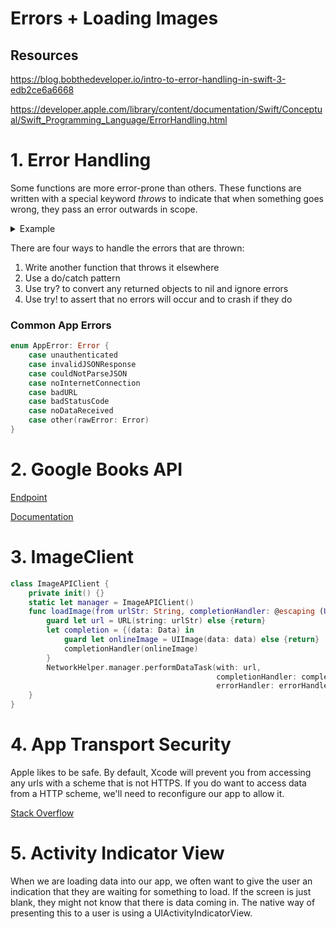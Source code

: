 # Errors + Loading Images

## Resources
https://blog.bobthedeveloper.io/intro-to-error-handling-in-swift-3-edb2ce6a6668

https://developer.apple.com/library/content/documentation/Swift/Conceptual/Swift_Programming_Language/ErrorHandling.html
# 1. Error Handling

Some functions are more error-prone than others.  These functions are written with a special keyword *throws* to indicate that when something goes wrong, they pass an error outwards in scope.

<details>
<summary>Example</summary>

```
var itemsDict = ["Chips": 4, "Soda": 2, "Pretzels": 9, "Gum": 14]
var money: Double = 3

enum PaymentError: Error {
    case insufficientFunds
    case itemSoldOut
    case itemNotAvailable
}

func buyItem(named str: String) throws {
    guard money >= 1 else {
        throw PaymentError.insufficientFunds
    }
    guard let remainingItems = itemsDict[str] else {
        throw PaymentError.itemNotAvailable
    }
    guard remainingItems > 0 else {
        throw PaymentError.itemSoldOut
    }
    itemsDict[str] = remainingItems - 1
    money -= 1
}
```
</details>

There are four ways to handle the errors that are thrown:

1. Write another function that throws it elsewhere
2. Use a do/catch pattern
3. Use try? to convert any returned objects to nil and ignore errors
4. Use try! to assert that no errors will occur and to crash if they do

### Common App Errors

```swift
enum AppError: Error {
    case unauthenticated
    case invalidJSONResponse
    case couldNotParseJSON
    case noInternetConnection
    case badURL
    case badStatusCode
    case noDataReceived
    case other(rawError: Error)
}
```

# 2. Google Books API

[Endpoint](https://www.googleapis.com/books/v1/volumes?q=Pratchett)

[Documentation](https://developers.google.com/books/docs/v1/using)

# 3. ImageClient

```swift
class ImageAPIClient {
    private init() {}
    static let manager = ImageAPIClient()
    func loadImage(from urlStr: String, completionHandler: @escaping (UIImage) -> Void, errorHandler: @escaping (Error) -> Void) {
        guard let url = URL(string: urlStr) else {return}
        let completion = {(data: Data) in
            guard let onlineImage = UIImage(data: data) else {return}
            completionHandler(onlineImage)
        }
        NetworkHelper.manager.performDataTask(with: url,
                                              completionHandler: completion,
                                              errorHandler: errorHandler)
    }
}
```

# 4. App Transport Security

Apple likes to be safe.  By default, Xcode will prevent you from accessing any urls with a scheme that is not HTTPS.  If you do want to access data from a HTTP scheme, we'll need to reconfigure our app to allow it.

[Stack Overflow](https://stackoverflow.com/questions/31254725/transport-security-has-blocked-a-cleartext-http)

# 5. Activity Indicator View

When we are loading data into our app, we often want to give the user an indication that they are waiting for something to load.  If the screen is just blank, they might not know that there is data coming in.  The native way of presenting this to a user is using a UIActivityIndicatorView.  